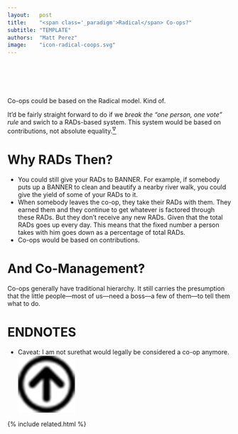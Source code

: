 ```yaml
---
layout:   post
title:    "<span class='_paradigm'>Radical</span> Co-ops?"
subtitle: "TEMPLATE"
authors:  "Matt Perez"
image:    "icon-radical-coops.svg"
---
```


<div style="display:none;">
 <p>Co-ops could be based on the <span class="_paradigm">Radical</span> model. Kind of.</p>
</div>

<h1>&nbsp;</h1>
 <p>Co-ops could be based on the <span class="_paradigm">Radical</span> model. Kind of.</p>
 <p>It&rsquo;d be fairly straight forward to do if we <em>break the &ldquo;one person, one vote&rdquo; rule</em> and swich to a <span class="_paradigm">RAD</span>s-based system. This system would be based on contributions, not absolute equality.<a href="#en01"><sup id="bm01">&nabla;&hairsp;</sup></a></p>

<h1>Why <span class="_paradigm">RAD</span>s Then?</h1>
 <ul>
  <li>You could still give your <span class="_paradigm">RAD</span>s to <span class='_paradigm'>BANNER</span>. For example, if somebody puts up a <span class='_paradigm'>BANNER</span> to clean and beautify a nearby river walk, you could give the yield of some of your <span class="_paradigm">RAD</span>s to it.</li>
  <li>When somebody leaves the co-op, they take their <span class="_paradigm">RAD</span>s with them. They earned them and they continue to get whatever is factored through these <span class="_paradigm">RAD</span>s. But they don’t receive any new <span class="_paradigm">RAD</span>s. Given that the total <span class="_paradigm">RAD</span>s goes up every day. This means that the fixed number a person takes with him goes down as a percentage of total <span class="_paradigm">RAD</span>s.</li>
  <li>Co-ops would be based on contributions.</li>
 </ul>

<h1>And Co-Management?</h1>
 <p>Co-ops generally have traditional  hierarchy. It still carries the presumption that the little people&mdash;most of us&mdash;need a boss&mdash;a few of them&mdash;to tell them what to do.</p>
<h1 class="_section">ENDNOTES</h1>
 <ul>
  <li id="en01">
   <p class="_list-item">
    Caveat: I am not surethat would legally be considered a co-op anymore.
    <a class="_uparrow" href="#bm01"><img src="/assets/img/arrow-up-icon.png"></a>
   </p>
  </li>
 </ul>

{% include related.html %}
